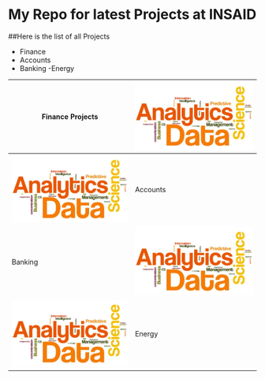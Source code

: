 # My Repo for latest Projects  at INSAID

##Here is the list of all Projects

 - Finance
 - Accounts
 - Banking
 -Energy

|  Finance Projects |  ![](https://raw.githubusercontent.com/Jaya563/Python-ML-practice/master/images/cover.png) |
| ------------ | ------------ |
|  ![](https://raw.githubusercontent.com/Jaya563/Python-ML-practice/master/images/cover.png) |  Accounts |
|  Banking |  ![](https://raw.githubusercontent.com/Jaya563/Python-ML-practice/master/images/cover.png) |
| ![](https://raw.githubusercontent.com/Jaya563/Python-ML-practice/master/images/cover.png)  | Energy  |


